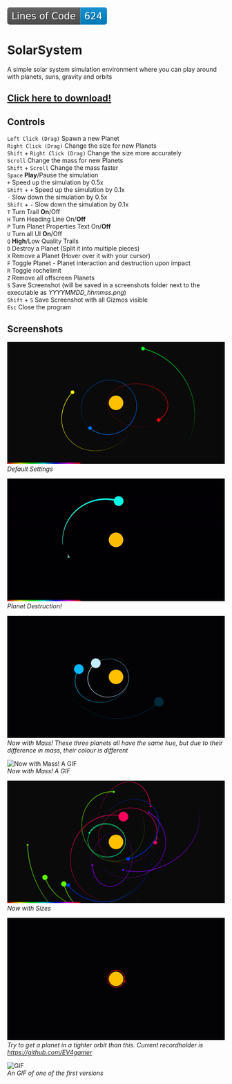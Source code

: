 \
![Lines of Code](https://raw.githubusercontent.com/TechnicJelle/SolarSystem/badges/badgelines.svg)
# SolarSystem
A simple solar system simulation environment where you can play around with planets, suns, gravity and orbits

## [Click here to download!](../../releases/latest)


## Controls
`Left Click (Drag)` Spawn a new Planet\
`Right Click (Drag)` Change the size for new Planets\
`Shift` + `Right Click (Drag)` Change the size more accurately\
`Scroll` Change the mass for new Planets\
`Shift` + `Scroll` Change the mass faster\
`Space` **Play**/Pause the simulation\
`+` Speed up the simulation by 0.5x\
`Shift` + `+` Speed up the simulation by 0.1x\
`-` Slow down the simulation by 0.5x\
`Shift` + `-` Slow down the simulation by 0.1x\
`T` Turn Trail **On**/Off\
`H` Turn Heading Line On/**Off**\
`P` Turn Planet Properties Text On/**Off**\
`U` Turn all UI **On**/Off\
`Q` **High**/Low Quality Trails\
`D` Destroy a Planet (Split it into multiple pieces)\
`X` Remove a Planet (Hover over it with your cursor)\
`F` Toggle Planet - Planet interaction and destruction upon impact\
`R` Toggle rochelimit\
`Z` Remove all offscreen Planets\
`S` Save Screenshot (will be saved in a screenshots folder next to the executable as *YYYYMMDD_hhmmss.png*)\
`Shift` + `S` Save Screenshot with all Gizmos visible\
`Esc` Close the program

## Screenshots
![Default Settings](/.github/images/pc_def.png "Default Settings")\
*Default Settings*

![GIF](/.github/images/pc_anim3-destruction.gif "GIF")
*Planet Destruction!*

![Now with Mass! A screenshot](/.github/images/pc_samehue.png "Now with Mass! A screenshot")\
*Now with Mass! These three planets all have the same hue, but due to their difference in mass, their colour is different*


![Now with Mass! A GIF](/.github/images/pc_anim2-mass.gif "Now with Mass! A GIF")\
*Now with Mass! A GIF*


![Now with Sizes!](/.github/images/pc_newsize.png "Now with Sizes")\
*Now with Sizes*


![Challenge!](/.github/images/pc_challenge.png "Challenge")\
*Try to get a planet in a tighter orbit than this. Current recordholder is https://github.com/EV4gamer*


![GIF](/.github/images/pc_anim1-classic.gif "GIF")\
*An GIF of one of the first versions*
